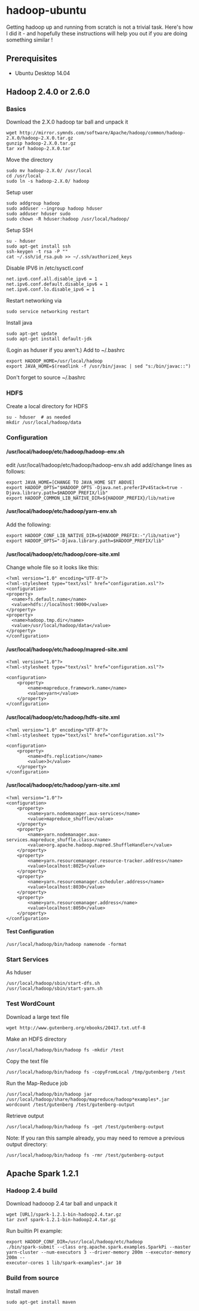 # hadoop-ubuntu

Getting hadoop up and running from scratch is not a trivial task.  Here's how I did it - and hopefully these instructions will help you out if you are doing something similar !

## Prerequisites

* Ubuntu Desktop 14.04

## Hadoop 2.4.0 or 2.6.0

### Basics

Download the 2.X.0 hadoop tar ball and unpack it

```
wget http://mirror.symnds.com/software/Apache/hadoop/common/hadoop-2.X.0/hadoop-2.X.0.tar.gz
gunzip hadoop-2.X.0.tar.gz
tar xvf hadoop-2.X.0.tar
```

Move the directory

```
sudo mv hadoop-2.X.0/ /usr/local
cd /usr/local
sudo ln -s hadoop-2.X.0/ hadoop
```

Setup user

```
sudo addgroup hadoop
sudo adduser --ingroup hadoop hduser
sudo adduser hduser sudo
sudo chown -R hduser:hadoop /usr/local/hadoop/
```

Setup SSH

```
su - hduser
sudo apt-get install ssh
ssh-keygen -t rsa -P ""
cat ~/.ssh/id_rsa.pub >> ~/.ssh/authorized_keys
```

Disable IPV6 in /etc/sysctl.conf 
```
net.ipv6.conf.all.disable_ipv6 = 1
net.ipv6.conf.default.disable_ipv6 = 1
net.ipv6.conf.lo.disable_ipv6 = 1
```
Restart networking via
```
sudo service networking restart 
```
Install java
```
sudo apt-get update
sudo apt-get install default-jdk
```
(Login as hduser if you aren't.)  Add to ~/.bashrc
```
export HADOOP_HOME=/usr/local/hadoop
export JAVA_HOME=$(readlink -f /usr/bin/javac | sed "s:/bin/javac::")
```
Don't forget to source ~/.bashrc

### HDFS

Create a local directory for HDFS
```
su - hduser  # as needed
mkdir /usr/local/hadoop/data
```

### Configuration

#### /usr/local/hadoop/etc/hadoop/hadoop-env.sh

edit /usr/local/hadoop/etc/hadoop/hadoop-env.sh add add/change lines as follows:

```
export JAVA_HOME=[CHANGE TO JAVA_HOME SET ABOVE]
export HADOOP_OPTS="$HADOOP_OPTS -Djava.net.preferIPv4Stack=true -Djava.library.path=$HADOOP_PREFIX/lib"
export HADOOP_COMMON_LIB_NATIVE_DIR=${HADOOP_PREFIX}/lib/native
```

####  /usr/local/hadoop/etc/hadoop/yarn-env.sh

Add the following:

```
export HADOOP_CONF_LIB_NATIVE_DIR=${HADOOP_PREFIX:-"/lib/native"}
export HADOOP_OPTS="-Djava.library.path=$HADOOP_PREFIX/lib"
```

#### /usr/local/hadoop/etc/hadoop/core-site.xml

Change whole file so it looks like this:

```
<?xml version="1.0" encoding="UTF-8"?>
<?xml-stylesheet type="text/xsl" href="configuration.xsl"?>
<configuration>
<property>
  <name>fs.default.name</name>
  <value>hdfs://localhost:9000</value>
</property>
<property>
  <name>hadoop.tmp.dir</name>
  <value>/usr/local/hadoop/data</value>
</property>
</configuration>
```

#### /usr/local/hadoop/etc/hadoop/mapred-site.xml

```
<?xml version="1.0"?>
<?xml-stylesheet type="text/xsl" href="configuration.xsl"?>
 
<configuration>
    <property>
        <name>mapreduce.framework.name</name>
        <value>yarn</value>
    </property>
</configuration>
```

#### /usr/local/hadoop/etc/hadoop/hdfs-site.xml

```
<?xml version="1.0" encoding="UTF-8"?>
<?xml-stylesheet type="text/xsl" href="configuration.xsl"?>
 
<configuration>
    <property>
        <name>dfs.replication</name>
        <value>3</value>
    </property>
</configuration>
```

#### /usr/local/hadoop/etc/hadoop/yarn-site.xml

````
<?xml version="1.0"?>
<configuration>
    <property>
        <name>yarn.nodemanager.aux-services</name>
        <value>mapreduce_shuffle</value>
    </property>
    <property>
        <name>yarn.nodemanager.aux-services.mapreduce_shuffle.class</name>
        <value>org.apache.hadoop.mapred.ShuffleHandler</value>
    </property>
    <property>
        <name>yarn.resourcemanager.resource-tracker.address</name>
        <value>localhost:8025</value>
    </property>
    <property>
        <name>yarn.resourcemanager.scheduler.address</name>
        <value>localhost:8030</value>
    </property>
    <property>
        <name>yarn.resourcemanager.address</name>
        <value>localhost:8050</value>
    </property>
</configuration>
````
#### Test Configuration

````
/usr/local/hadoop/bin/hadoop namenode -format
````

### Start Services

As hduser
````
/usr/local/hadoop/sbin/start-dfs.sh
/usr/local/hadoop/sbin/start-yarn.sh
````

### Test WordCount

Download a large text file
````
wget http://www.gutenberg.org/ebooks/20417.txt.utf-8
````

Make an HDFS directory
````
/usr/local/hadoop/bin/hadoop fs -mkdir /test
````

Copy the text file
````
/usr/local/hadoop/bin/hadoop fs -copyFromLocal /tmp/gutenberg /test
````

Run the Map-Reduce job
````
/usr/local/hadoop/bin/hadoop jar /usr/local/hadoop/share/hadoop/mapreduce/hadoop*examples*.jar wordcount /test/gutenberg /test/gutenberg-output
````

Retrieve output
````
/usr/local/hadoop/bin/hadoop fs -get /test/gutenberg-output
````

Note:  If you ran this sample already, you may need to remove a previous output directory:
````
/usr/local/hadoop/bin/hadoop fs -rmr /test/gutenberg-output
````


## Apache Spark 1.2.1

### Hadoop 2.4 build

Download hadooop 2.4 tar ball and unpack it
````
wget [URL]/spark-1.2.1-bin-hadoop2.4.tar.gz
tar zvxf spark-1.2.1-bin-hadoop2.4.tar.gz
````


Run builtin PI example:
````
export HADOOP_CONF_DIR=/usr/local/hadoop/etc/hadoop
./bin/spark-submit --class org.apache.spark.examples.SparkPi --master yarn-cluster --num-executors 3 --driver-memory 200m --executor-memory 200m --
executor-cores 1 lib/spark-examples*.jar 10
````

### Build from source

Install maven
````
sudo apt-get install maven
````

